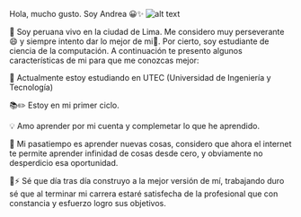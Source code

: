 
Hola, mucho gusto. Soy Andrea 😀✨
![alt text](https://www.google.com/url?sa=i&url=https%3A%2F%2Fwww.123rf.com%2Fphoto_112771105_stock-vector-computer-science-engineering-education-doodle-art-with-black-and-white-color-outline-vector-illustra.html&psig=AOvVaw3A6cbDfoTIGaCCVG5r8IxV&ust=1632505745488000&source=images&cd=vfe&ved=0CAsQjRxqFwoTCOC35P_TlfMCFQAAAAAdAAAAABAZ)




🌷 Soy peruana vivo en la ciudad de Lima. Me considero muy perseverante 😄 y siempre intento dar lo mejor de mi🥰. Por cierto, soy estudiante de ciencia de la computación.
A continuación te presento algunos características de mi para que me conozcas mejor:

🔭 Actualmente estoy estudiando en UTEC (Universidad de Ingeniería y Tecnología)

📚✏️ Estoy en mi primer ciclo.

💡 Amo aprender por mi cuenta y complemetar lo que he aprendido.

🤔 Mi pasatiempo es aprender nuevas cosas, considero que ahora el internet te permite aprender infinidad de cosas desde cero, y obviamente no desperdicio esa oportunidad.

💬⚡ Sé que día tras día construyo a la mejor versión de mí, trabajando duro sé que al terminar mi carrera estaré satisfecha de la profesional que con constancia y esfuerzo logro sus objetivos.


